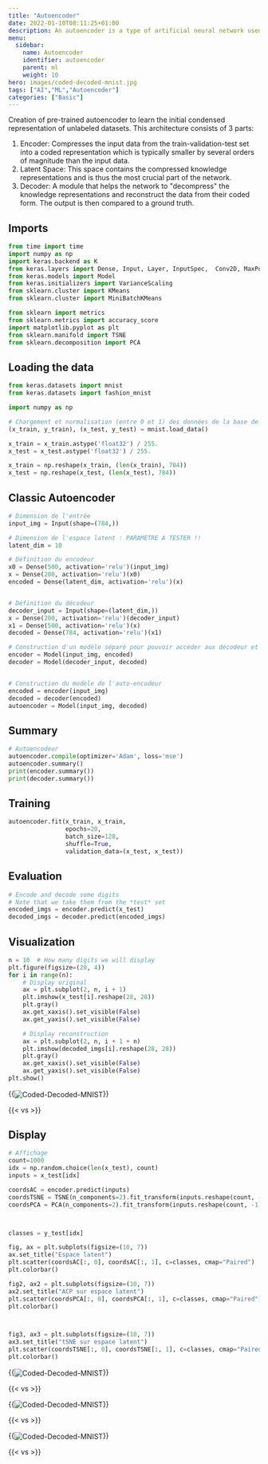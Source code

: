 ```yaml
---
title: "Autoencoder"
date: 2022-01-10T08:11:25+01:00
description: An autoencoder is a type of artificial neural network used to learn efficient codings of unlabeled data.
menu:
  sidebar:
    name: Autoencoder
    identifier: autoencoder
    parent: ml
    weight: 10
hero: images/coded-decoded-mnist.jpg
tags: ["AI","ML","Autoencoder"]
categories: ["Basic"]
---
```


Creation of pre-trained autoencoder to learn the initial condensed representation of unlabeled datasets. This architecture consists of 3 parts:

1. Encoder: Compresses the input data from the train-validation-test set into a coded representation which is typically smaller by several orders of magnitude than the input data.
2. Latent Space: This space contains the compressed knowledge representations and is thus the most crucial part of the network.
3. Decoder: A module that helps the network to "decompress" the knowledge representations and reconstruct the data from their coded form. The output is then compared to a ground truth.

## Imports
```python
from time import time
import numpy as np
import keras.backend as K
from keras.layers import Dense, Input, Layer, InputSpec,  Conv2D, MaxPooling2D, UpSampling2D, Flatten, Reshape, Conv2DTranspose
from keras.models import Model
from keras.initializers import VarianceScaling
from sklearn.cluster import KMeans
from sklearn.cluster import MiniBatchKMeans

from sklearn import metrics
from sklearn.metrics import accuracy_score
import matplotlib.pyplot as plt
from sklearn.manifold import TSNE
from sklearn.decomposition import PCA
```

## Loading the data

```python
from keras.datasets import mnist
from keras.datasets import fashion_mnist

import numpy as np

# Chargement et normalisation (entre 0 et 1) des données de la base de données MNIST
(x_train, y_train), (x_test, y_test) = mnist.load_data()

x_train = x_train.astype('float32') / 255.
x_test = x_test.astype('float32') / 255.

x_train = np.reshape(x_train, (len(x_train), 784))
x_test = np.reshape(x_test, (len(x_test), 784))
```

## Classic Autoencoder

```python
# Dimension de l'entrée
input_img = Input(shape=(784,))

# Dimension de l'espace latent : PARAMETRE A TESTER !!
latent_dim = 10

# Définition du encodeur
x0 = Dense(500, activation='relu')(input_img)
x = Dense(200, activation='relu')(x0)
encoded = Dense(latent_dim, activation='relu')(x)


# Définition du décodeur
decoder_input = Input(shape=(latent_dim,))
x = Dense(200, activation='relu')(decoder_input)
x1 = Dense(500, activation='relu')(x)
decoded = Dense(784, activation='relu')(x1)

# Construction d'un modèle séparé pour pouvoir accéder aux décodeur et encodeur
encoder = Model(input_img, encoded)
decoder = Model(decoder_input, decoded)


# Construction du modèle de l'auto-encodeur
encoded = encoder(input_img)
decoded = decoder(encoded)
autoencoder = Model(input_img, decoded)
```

## Summary
```python
# Autoencodeur 
autoencoder.compile(optimizer='Adam', loss='mse')
autoencoder.summary()
print(encoder.summary())
print(decoder.summary())
```

## Training

```python
autoencoder.fit(x_train, x_train,
                epochs=20,
                batch_size=128,
                shuffle=True,
                validation_data=(x_test, x_test))
```

## Evaluation

```python
# Encode and decode some digits
# Note that we take them from the *test* set
encoded_imgs = encoder.predict(x_test)
decoded_imgs = decoder.predict(encoded_imgs)
```

## Visualization

```python
n = 10  # How many digits we will display
plt.figure(figsize=(20, 4))
for i in range(n):
    # Display original
    ax = plt.subplot(2, n, i + 1)
    plt.imshow(x_test[i].reshape(28, 28))
    plt.gray()
    ax.get_xaxis().set_visible(False)
    ax.get_yaxis().set_visible(False)

    # Display reconstruction
    ax = plt.subplot(2, n, i + 1 + n)
    plt.imshow(decoded_imgs[i].reshape(28, 28))
    plt.gray()
    ax.get_xaxis().set_visible(False)
    ax.get_yaxis().set_visible(False)
plt.show()
```

{{<img src="/posts/ai/machine-learning/autoencoder/images/coded-decoded-mnist.png" align="center" title="Coded-Decoded-MNIST">}}

{{< vs >}}

## Display

```python
# Affichage
count=1000
idx = np.random.choice(len(x_test), count)
inputs = x_test[idx]

coordsAC = encoder.predict(inputs)
coordsTSNE = TSNE(n_components=2).fit_transform(inputs.reshape(count, -1))
coordsPCA = PCA(n_components=2).fit_transform(inputs.reshape(count, -1))



classes = y_test[idx]

fig, ax = plt.subplots(figsize=(10, 7))
ax.set_title("Espace latent")
plt.scatter(coordsAC[:, 0], coordsAC[:, 1], c=classes, cmap="Paired")
plt.colorbar()

fig2, ax2 = plt.subplots(figsize=(10, 7))
ax2.set_title("ACP sur espace latent")
plt.scatter(coordsPCA[:, 0], coordsPCA[:, 1], c=classes, cmap="Paired")
plt.colorbar()



fig3, ax3 = plt.subplots(figsize=(10, 7))
ax3.set_title("tSNE sur espace latent")
plt.scatter(coordsTSNE[:, 0], coordsTSNE[:, 1], c=classes, cmap="Paired")
plt.colorbar()
```
{{<img src="/posts/ai/machine-learning/autoencoder/images/latent-space.png" align="center" title="Coded-Decoded-MNIST">}}

{{< vs >}}

{{<img src="/posts/ai/machine-learning/autoencoder/images/latent-space-acp.png" align="center" title="Coded-Decoded-MNIST">}}

{{< vs >}}

{{<img src="/posts/ai/machine-learning/autoencoder/images/latent-space-tsne.png" align="center" title="Coded-Decoded-MNIST">}}

{{< vs >}}
